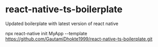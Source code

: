 # react-native-ts-boilerplate
Updated boilerplate with latest version of react native

npx react-native init MyApp --template https://github.com/GautamiDhokte1999/react-native-ts-boilerplate.git
